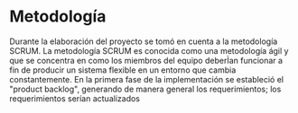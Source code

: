 # Metodología
Durante la elaboración del proyecto se tomó en cuenta a la metodología SCRUM. La metodología SCRUM es conocida como una metodología ágil y que se concentra en como los
miembros del equipo deberÌan funcionar a fin de producir un sistema flexible en un entorno que cambia constantemente. En la primera fase de la implementación se estableció el "product backlog", generando de manera general los requerimientos; los requerimientos serían actualizados 

